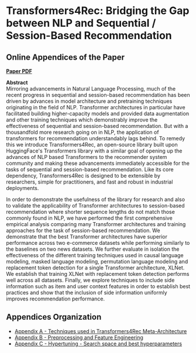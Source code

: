 # Transformers4Rec: Bridging the Gap between NLP and Sequential / Session-Based Recommendation
## Online Appendices of the Paper

[**Paper PDF**](recsys21_transformers4rec_paper.pdf)

**Abstract**  
Mirroring advancements in Natural Language Processing, much of the recent progress in sequential and session-based recommendation has been driven by advances in model architecture and pretraining techniques originating in the field of NLP.  Transformer architectures in particular have facilitated building higher-capacity models and provided data augmentation and other training techniques which demonstrably improve the effectiveness of sequential and session-based recommendation.  But with a thousandfold more research going on in NLP, the application of transformers for recommendation understandably lags behind.  To remedy this we introduce Transformers4Rec, an open-source library built upon HuggingFace's Transformers library with a similar goal of opening up the advances of NLP based Transformers to the recommender system community and making these advancements immediately accessible for the tasks of sequential and session-based recommendation. Like its core dependency, Transformers4Rec is designed to be extensible by researchers, simple for practitioners, and fast and robust in industrial deployments. 

In order to demonstrate the usefulness of the library for research and also to validate the applicability of Transformer architectures to session-based recommendation where shorter sequence lengths do not match those commonly found in NLP, we have performed the first comprehensive empirical analysis comparing many Transformer architectures and training approaches for the task of session-based recommendation.  We demonstrate that the best Transformer architectures have superior performance across two e-commerce datasets while performing similarly to the baselines on two news datasets.  We further evaluate in isolation the effectiveness of the different training techniques used in causal language modeling, masked language modeling, permutation language modeling and replacement token detection for a single Transformer architecture, XLNet.  We establish that training XLNet with replacement token detection performs well across all datasets.  Finally, we explore techniques to include side information such as item and user context features in order to establish best practices and show that the inclusion of side information uniformly improves recommendation performance. 

## Appendices Organization

- [Appendix A - Techniques used in Transformers4Rec Meta-Architecture](Appendices/Appendix_A-Techniques_used_in_Transformers4Rec_Meta-Architecture.md)
- [Appendix B - Preprocessing and Feature Engineering](Appendices/Appendix_B-Preprocessing_and_Feature_Engineering.md)
- [Appendix C - Hypertuning - Search space and best hyperparameters](Appendices/Appendix_C-Hyperparameters.md)
